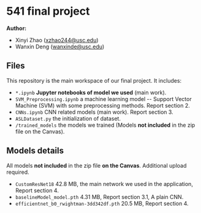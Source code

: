# 541 final project

**Author:**

- Xinyi Zhao (xzhao244@usc.edu)
- Wanxin Deng (wanxinde@usc.edu)

## Files

This repository is the main workspace of our final project. It includes:

- `*.ipynb` **Jupyter notebooks of model we used** (main work).
- `SVM_Preprocessing.ipynb` a machine learning model -- Support Vector Machine (SVM) with some preprocessing methods. Report section 2.
- `CNNs.ipynb` CNN related models (main work). Report section 3.
- `ASLDataset.py` the initialization of dataset.
- `/trained_models` the models we trained (Models **not included** in the zip file on the Canvas).

## Models details

All models **not included** in the zip file **on the Canvas**. Additional upload required.

- `CustomResNet18` 42.8 MB, the main network we used in the application, Report section 4.
- `baselineModel_model.pth` 4.31 MB, Report section 3.1, A plain CNN.
- `efficientnet_b0_rwightman-3dd342df.pth` 20.5 MB, Report section 4.
